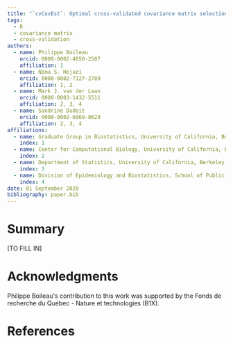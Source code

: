 ```yaml
---
title: "`cvCovEst`: Optimal cross-validated covariance matrix selection in `R`"
tags:
  - R
  - covariance matrix
  - cross-validation
authors:
  - name: Philippe Boileau
    orcid: 0000-0002-4850-2507
    affiliation: 1
  - name: Nima S. Hejazi
    orcid: 0000-0002-7127-2789
    affiliation: 1, 2
  - name: Mark J. van der Laan
    orcid: 0000-0003-1432-5511
    affiliation: 2, 3, 4
  - name: Sandrine Dudoit
    orcid: 0000-0002-6069-8629
    affiliation: 2, 3, 4
affiliations:
  - name: Graduate Group in Biostatistics, University of California, Berkeley
    index: 1
  - name: Center for Computational Biology, University of California, Berkeley
    index: 2
  - name: Department of Statistics, University of California, Berkeley
    index: 3
  - name: Division of Epidemiology and Biostatistics, School of Public Health, University of California, Berkeley
    index: 4
date: 01 September 2020
bibliography: paper.bib
---
```


# Summary

[TO FILL IN]

# Acknowledgments

Philippe Boileau's contribution to this work was supported by the Fonds de
recherche du Québec - Nature et technologies (B1X).

# References

